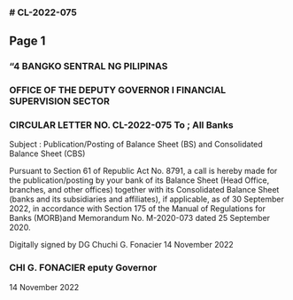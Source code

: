 ### # CL-2022-075

## Page 1

### “4 BANGKO SENTRAL NG PILIPINAS

### OFFICE OF THE DEPUTY GOVERNOR I FINANCIAL SUPERVISION SECTOR

### CIRCULAR LETTER NO. CL-2022-075 To ; All Banks

Subject : Publication/Posting of Balance Sheet (BS) and Consolidated Balance Sheet (CBS)

Pursuant to Section 61 of Republic Act No. 8791, a call is hereby made for the publication/posting by your bank of its Balance Sheet (Head Office, branches, and other offices) together with its Consolidated Balance Sheet (banks and its subsidiaries and affiliates), if applicable, as of 30 September 2022, in accordance with Section 175 of the Manual of Regulations for Banks (MORB)and Memorandum No. M-2020-073 dated 25 September 2020.

Digitally signed by DG Chuchi G. Fonacier 14 November 2022

### CHI G. FONACIER eputy Governor

14 November 2022 